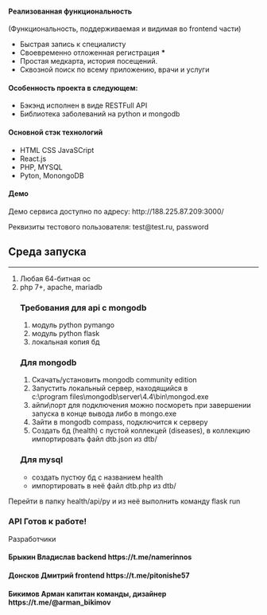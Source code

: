 <h4> Реализованная функциональность </h4>
(Функциональность, поддерживаемая и видимая во frontend части)
<ul>
    <li> Быстрая запись к специалисту </li>
    <li> Своевременно отложенная регистрация <b>*</b> </li>
    <li> Простая медкарта, история посещений. </li>
    <li> Сквозной поиск по всему приложению, врачи и услуги </li>
</ul>

<h4> Особенность проекта в следующем: </h4>
<ul>
    <li> Бэкэнд исполнен в виде RESTFull API </li>
    <li> Библиотека заболеваний на python и mongodb </li>
</ul>

<h4> Основной стэк технологий </h4>
<ul>
    <li> HTML CSS JavaSCript</li>
    <li> React.js </li>
    <li> PHP, MYSQL</li>
    <li> Pyton, MonongoDB</li>
</ul>

<h4> Демо </h4>
<p>Демо сервиса доступно по адресу: http://188.225.87.209:3000/</p>
<p>Реквизиты тестового пользователя: test@test.ru, password</p>

<h2> Среда запуска </h2>
<hr>
<ol>
    <li>Любая 64-битная ос</li>
    <li>php 7+, apache, mariadb</li>

<h3>Требования для api с mongodb</h3> 
<ol>
    <li>модуль python pymango  </li>
    <li>модуль python flask    </li>
    <li>локальная копия бд     </li>
</ol>

<h3>Для mongodb</h3>
<ol>
    <li> Скачать/установить mongodb community edition </li>
    <li> Запустить локальный сервер, находящийся в  </li>
    c:\program files\mongodb\server\4.4\bin\mongod.exe
    <li> айпи\порт для подключения можно посмореть при завершении запуска в конце вывода либо в mongo.exe</li>
    <li> Зайти в mongodb compass, подключится к серверу </li>
    <li> Создать бд (health) с пустой коллекцей (diseases), в коллекцию импортировать файл dtb.json из dtb/ </li>
</ol>

<h3>Для mysql</h3>
<ul>
    <li> создать пустюу бд с названием health</li>
    <li> импортировать в неё файл dtb.php из dtb/ </li>
<ul>
</ol>
<p>Перейти в папку health/api/py и из неё выполнить команду flask run</p>

<h3> API Готов к работе! </h3>

Разработчики    
<h4> Брыкин Владислав backend https://t.me/namerinnos </h4>
<h4> Донсков Дмитрий frontend https://t.me/pitonishe57 </h4>
<h4> Бикимов Арман капитан команды, дизайнер https://t.me/@arman_bikimov </h4>